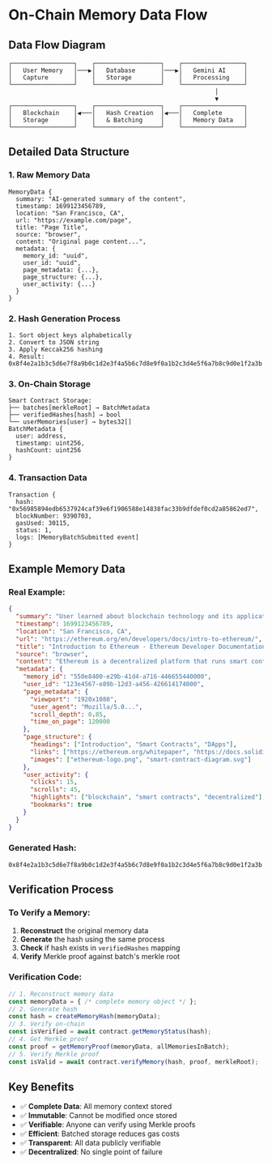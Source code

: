 # On-Chain Memory Data Flow
## Data Flow Diagram
```
┌─────────────────┐    ┌──────────────────┐    ┌─────────────────┐
│   User Memory   │───▶│   Database       │───▶│   Gemini AI     │
│   Capture       │    │   Storage        │    │   Processing    │
└─────────────────┘    └──────────────────┘    └─────────────────┘
                                                         │
                                                         ▼
┌─────────────────┐    ┌──────────────────┐    ┌─────────────────┐
│   Blockchain    │◀───│   Hash Creation  │◀───│   Complete      │
│   Storage       │    │   & Batching     │    │   Memory Data   │
└─────────────────┘    └──────────────────┘    └─────────────────┘
```
## Detailed Data Structure
### 1. Raw Memory Data
```
MemoryData {
  summary: "AI-generated summary of the content",
  timestamp: 1699123456789,
  location: "San Francisco, CA",
  url: "https://example.com/page",
  title: "Page Title",
  source: "browser",
  content: "Original page content...",
  metadata: {
    memory_id: "uuid",
    user_id: "uuid",
    page_metadata: {...},
    page_structure: {...},
    user_activity: {...}
  }
}
```
### 2. Hash Generation Process
```
1. Sort object keys alphabetically
2. Convert to JSON string
3. Apply Keccak256 hashing
4. Result: 0x8f4e2a1b3c5d6e7f8a9b0c1d2e3f4a5b6c7d8e9f0a1b2c3d4e5f6a7b8c9d0e1f2a3b
```
### 3. On-Chain Storage
```
Smart Contract Storage:
├── batches[merkleRoot] → BatchMetadata
├── verifiedHashes[hash] → bool
└── userMemories[user] → bytes32[]
BatchMetadata {
  user: address,
  timestamp: uint256,
  hashCount: uint256
}
```
### 4. Transaction Data
```
Transaction {
  hash: "0x56985894edb6537924caf39e6f1906588e14838fac33b9dfdef0cd2a85862ed7",
  blockNumber: 9390703,
  gasUsed: 30115,
  status: 1,
  logs: [MemoryBatchSubmitted event]
}
```
## Example Memory Data
### Real Example:
```json
{
  "summary": "User learned about blockchain technology and its applications in decentralized systems. Key concepts include distributed ledgers, consensus mechanisms, and smart contracts. The content covered Ethereum, Bitcoin, and various DeFi protocols.",
  "timestamp": 1699123456789,
  "location": "San Francisco, CA",
  "url": "https://ethereum.org/en/developers/docs/intro-to-ethereum/",
  "title": "Introduction to Ethereum - Ethereum Developer Documentation",
  "source": "browser",
  "content": "Ethereum is a decentralized platform that runs smart contracts...",
  "metadata": {
    "memory_id": "550e8400-e29b-41d4-a716-446655440000",
    "user_id": "123e4567-e89b-12d3-a456-426614174000",
    "page_metadata": {
      "viewport": "1920x1080",
      "user_agent": "Mozilla/5.0...",
      "scroll_depth": 0.85,
      "time_on_page": 120000
    },
    "page_structure": {
      "headings": ["Introduction", "Smart Contracts", "DApps"],
      "links": ["https://ethereum.org/whitepaper", "https://docs.soliditylang.org/"],
      "images": ["ethereum-logo.png", "smart-contract-diagram.svg"]
    },
    "user_activity": {
      "clicks": 15,
      "scrolls": 45,
      "highlights": ["blockchain", "smart contracts", "decentralized"],
      "bookmarks": true
    }
  }
}
```
### Generated Hash:
```
0x8f4e2a1b3c5d6e7f8a9b0c1d2e3f4a5b6c7d8e9f0a1b2c3d4e5f6a7b8c9d0e1f2a3b
```
## Verification Process
### To Verify a Memory:
1. **Reconstruct** the original memory data
2. **Generate** the hash using the same process
3. **Check** if hash exists in `verifiedHashes` mapping
4. **Verify** Merkle proof against batch's merkle root
### Verification Code:
```javascript
// 1. Reconstruct memory data
const memoryData = { /* complete memory object */ };
// 2. Generate hash
const hash = createMemoryHash(memoryData);
// 3. Verify on-chain
const isVerified = await contract.getMemoryStatus(hash);
// 4. Get Merkle proof
const proof = getMemoryProof(memoryData, allMemoriesInBatch);
// 5. Verify Merkle proof
const isValid = await contract.verifyMemory(hash, proof, merkleRoot);
```
## Key Benefits
- ✅ **Complete Data**: All memory context stored
- ✅ **Immutable**: Cannot be modified once stored
- ✅ **Verifiable**: Anyone can verify using Merkle proofs
- ✅ **Efficient**: Batched storage reduces gas costs
- ✅ **Transparent**: All data publicly verifiable
- ✅ **Decentralized**: No single point of failure